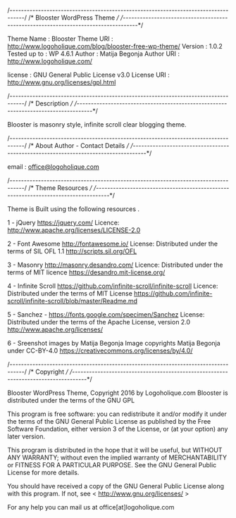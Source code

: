 /*-----------------------------------------------------------------------------------*/
/* Blooster  WordPress Theme */
/*-----------------------------------------------------------------------------------*/

Theme Name      :   Blooster
Theme URI       :   http://www.logoholique.com/blog/blooster-free-wp-theme/
Version         :   1.0.2
Tested up to    :   WP 4.6.1
Author          :   Matija Begonja
Author URI      :   http://www.logoholique.com/

license         :   GNU General Public License v3.0
License URI     :   http://www.gnu.org/licenses/gpl.html

/*-----------------------------------------------------------------------------------*/
/* Description */
/*-----------------------------------------------------------------------------------*/

Blooster is masonry style, infinite scroll clear blogging theme. 

/*-----------------------------------------------------------------------------------*/
/* About Author - Contact Details */
/*-----------------------------------------------------------------------------------*/

email       :   office@logoholique.com

/*-----------------------------------------------------------------------------------*/
/* Theme Resources */
/*-----------------------------------------------------------------------------------*/


Theme is Built using the following resources
.

1 - jQuery  https://jquery.com/
        Licence: http://www.apache.org/licenses/LICENSE-2.0

2 - Font Awesome http://fontawesome.io/
        License: Distributed under the terms of  SIL OFL 1.1  http://scripts.sil.org/OFL 

3 - Masonry http://masonry.desandro.com/
        Licence: Distributed under the terms of MIT licence  https://desandro.mit-license.org/

4 - Infinite Scroll https://github.com/infinite-scroll/infinite-scroll
        Licence: Distributed under the terms of MIT License  https://github.com/infinite-scroll/infinite-scroll/blob/master/Readme.md

5 - Sanchez - https://fonts.google.com/specimen/Sanchez
	License: Distributed under the terms of the Apache License, version 2.0  http://www.apache.org/licenses/

6 - Sreenshot images by Matija Begonja 
	Image copyrights Matija Begonja under CC-BY-4.0  https://creativecommons.org/licenses/by/4.0/

	
/*-----------------------------------------------------------------------------------*/
/* Copyright */
/*-----------------------------------------------------------------------------------*/

Blooster WordPress Theme, Copyright 2016 by Logoholique.com
Blooster is distributed under the terms of the GNU GPL

This program is free software: you can redistribute it and/or modify
it under the terms of the GNU General Public License as published by
the Free Software Foundation, either version 3 of the License, or
(at your option) any later version.

This program is distributed in the hope that it will be useful,
but WITHOUT ANY WARRANTY; without even the implied warranty of
MERCHANTABILITY or FITNESS FOR A PARTICULAR PURPOSE. See the
GNU General Public License for more details.

You should have received a copy of the GNU General Public License
along with this program. If not, see < http://www.gnu.org/licenses/ >		

For any help you can mail us at office[at]logoholique.com
